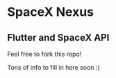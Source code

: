 # SpaceX Nexus
##  Flutter and SpaceX API

Feel free to fork this repo!

Tons of info to fill in here soon :)

